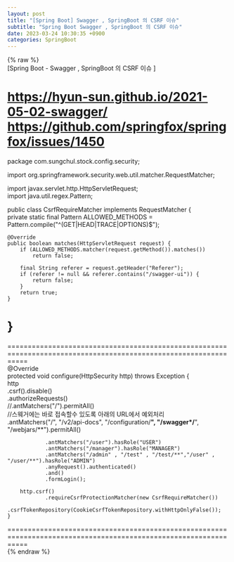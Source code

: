 ```yaml
---  
layout: post  
title: "[Spring Boot] Swagger , SpringBoot 의 CSRF 이슈"  
subtitle: "Spring Boot Swagger , SpringBoot 의 CSRF 이슈"  
date: 2023-03-24 10:30:35 +0900  
categories: SpringBoot  
---  
```

{% raw %}  
[Spring Boot - Swagger , SpringBoot 의 CSRF 이슈 ]  
  
https://hyun-sun.github.io/2021-05-02-swagger/  
https://github.com/springfox/springfox/issues/1450  
=================================================================================================================  
package com.sungchul.stock.config.security;  
  
import org.springframework.security.web.util.matcher.RequestMatcher;  
  
import javax.servlet.http.HttpServletRequest;  
import java.util.regex.Pattern;  
  
public class CsrfRequireMatcher implements RequestMatcher {  
    private static final Pattern ALLOWED_METHODS = Pattern.compile("^(GET|HEAD|TRACE|OPTIONS)$");  
  
    @Override  
    public boolean matches(HttpServletRequest request) {  
        if (ALLOWED_METHODS.matcher(request.getMethod()).matches())  
            return false;  
  
        final String referer = request.getHeader("Referer");  
        if (referer != null && referer.contains("/swagger-ui")) {  
            return false;  
        }  
        return true;  
    }  
}  
=================================================================================================================  
  
=================================================================================================================  
    @Override  
    protected void configure(HttpSecurity http) throws Exception {  
        http  
                .csrf().disable()  
                .authorizeRequests()  
                //.antMatchers("/").permitAll()  
                //스웨거에는 바로 접속할수 있도록 아래의 URL에서 예외처리  
                .antMatchers("/", "/v2/api-docs", "/configuration/**", "/swagger*/**", "/webjars/**").permitAll()  
  
                .antMatchers("/user").hasRole("USER")  
                .antMatchers("/manager").hasRole("MANAGER")  
                .antMatchers("/admin" , "/test" , "/test/**","/user" , "/user/**").hasRole("ADMIN")  
                .anyRequest().authenticated()  
                .and()  
                .formLogin();  
  
        http.csrf()  
                .requireCsrfProtectionMatcher(new CsrfRequireMatcher())  
                .csrfTokenRepository(CookieCsrfTokenRepository.withHttpOnlyFalse());  
    }  
  
=================================================================================================================  
{% endraw %}